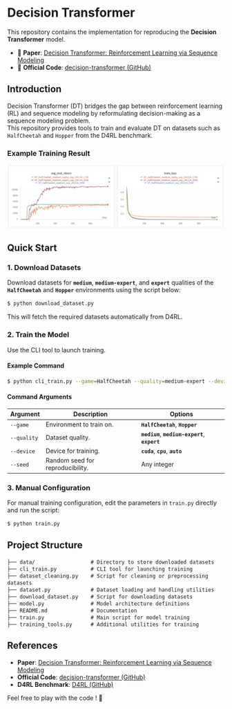 # **Decision Transformer**

This repository contains the implementation for reproducing the **Decision Transformer** model.

- 📄 **Paper**: [Decision Transformer: Reinforcement Learning via Sequence Modeling](http://proceedings.neurips.cc/paper/2021/file/7f489f642a0ddb10272b5c31057f0663-Paper.pdf)  
- 🔗 **Official Code**: [decision-transformer (GitHub)](https://github.com/kzl/decision-transformer)

## **Introduction**
Decision Transformer (DT) bridges the gap between reinforcement learning (RL) and sequence modeling by reformulating decision-making as a sequence modeling problem.  
This repository provides tools to train and evaluate DT on datasets such as `HalfCheetah` and `Hopper` from the D4RL benchmark.

### **Example Training Result**
![Training Result](assert/train_result.png)


## **Quick Start**

### **1. Download Datasets**
Download datasets for **`medium`**, **`medium-expert`**, and **`expert`** qualities of the **`HalfCheetah`** and **`Hopper`** environments using the script below:

```bash
$ python download_dataset.py
```

This will fetch the required datasets automatically from D4RL.


### **2. Train the Model**
Use the CLI tool to launch training.  

#### **Example Command**
```bash
$ python cli_train.py --game=HalfCheetah --quality=medium-expert --device=auto --seed=11
```

#### **Command Arguments**
| Argument      | Description                            | Options                                         |
|---------------|----------------------------------------|-------------------------------------------------|
| `--game`      | Environment to train on.               | **`HalfCheetah`**, **`Hopper`**                 |
| `--quality`   | Dataset quality.                       | **`medium`**, **`medium-expert`**, **`expert`** |
| `--device`    | Device for training.                   | **`cuda`**, **`cpu`**, **`auto`**               |
| `--seed`      | Random seed for reproducibility.       | Any integer                                     |


### **3. Manual Configuration**
For manual training configuration, edit the parameters in `train.py` directly and run the script:

```bash
$ python train.py
```


## **Project Structure**

```plaintext
├── data/                  # Directory to store downloaded datasets
├── cli_train.py           # CLI tool for launching training
├── dataset_cleaning.py    # Script for cleaning or preprocessing datasets
├── dataset.py             # Dataset loading and handling utilities
├── download_dataset.py    # Script for downloading datasets
├── model.py               # Model architecture definitions
├── README.md              # Documentation
├── train.py               # Main script for model training
├── training_tools.py      # Additional utilities for training
```


## **References**
- **Paper**: [Decision Transformer: Reinforcement Learning via Sequence Modeling](http://proceedings.neurips.cc/paper/2021/file/7f489f642a0ddb10272b5c31057f0663-Paper.pdf)  
- **Official Code**: [decision-transformer (GitHub)](https://github.com/kzl/decision-transformer)  
- **D4RL Benchmark**: [D4RL (GitHub)](https://github.com/rail-berkeley/d4rl)

Feel free to play with the code ! 🚀
